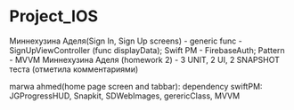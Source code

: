 # Project_IOS

Миннехузина Аделя(Sign In, Sign Up screens) - generic func - SignUpViewController (func displayData); Swift PM - FirebaseAuth; Pattern - MVVM
Миннехузина Аделя (homework 2) - 3 UNIT, 2 UI, 2 SNAPSHOT теста (отметила комментариями)

marwa ahmed(home page screen and tabbar): dependency swiftPM: JGProgressHUD, Snapkit, SDWebImages, gerericClass, MVVM
